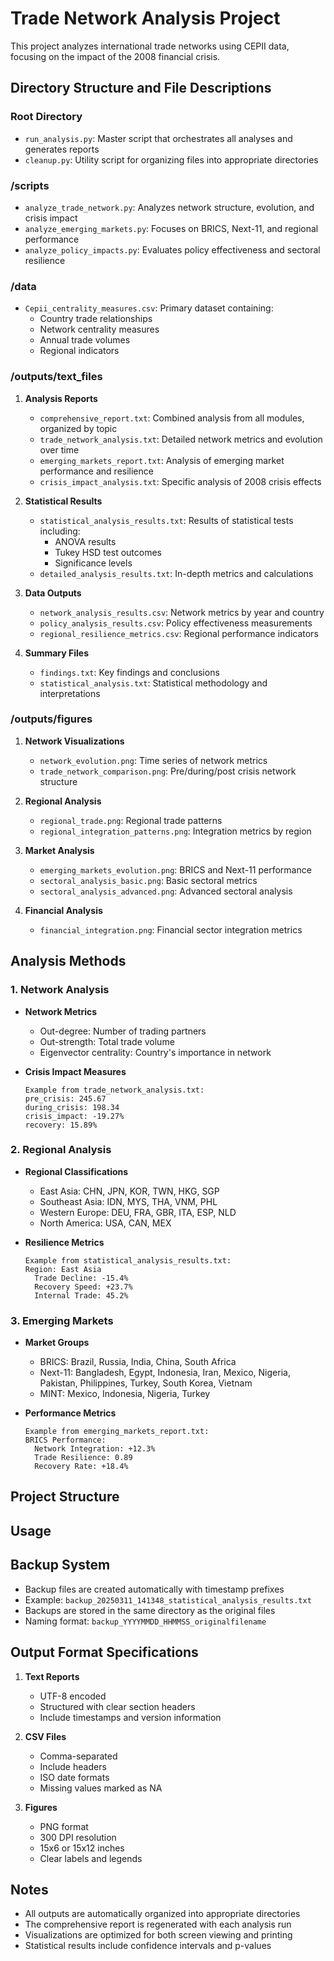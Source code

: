 # Trade Network Analysis Project

This project analyzes international trade networks using CEPII data, focusing on the impact of the 2008 financial crisis.

## Directory Structure and File Descriptions

### Root Directory
- `run_analysis.py`: Master script that orchestrates all analyses and generates reports
- `cleanup.py`: Utility script for organizing files into appropriate directories

### /scripts
- `analyze_trade_network.py`: Analyzes network structure, evolution, and crisis impact
- `analyze_emerging_markets.py`: Focuses on BRICS, Next-11, and regional performance
- `analyze_policy_impacts.py`: Evaluates policy effectiveness and sectoral resilience

### /data
- `Cepii_centrality_measures.csv`: Primary dataset containing:
  - Country trade relationships
  - Network centrality measures
  - Annual trade volumes
  - Regional indicators

### /outputs/text_files
1. **Analysis Reports**
   - `comprehensive_report.txt`: Combined analysis from all modules, organized by topic
   - `trade_network_analysis.txt`: Detailed network metrics and evolution over time
   - `emerging_markets_report.txt`: Analysis of emerging market performance and resilience
   - `crisis_impact_analysis.txt`: Specific analysis of 2008 crisis effects

2. **Statistical Results**
   - `statistical_analysis_results.txt`: Results of statistical tests including:
     - ANOVA results
     - Tukey HSD test outcomes
     - Significance levels
   - `detailed_analysis_results.txt`: In-depth metrics and calculations

3. **Data Outputs**
   - `network_analysis_results.csv`: Network metrics by year and country
   - `policy_analysis_results.csv`: Policy effectiveness measurements
   - `regional_resilience_metrics.csv`: Regional performance indicators

4. **Summary Files**
   - `findings.txt`: Key findings and conclusions
   - `statistical_analysis.txt`: Statistical methodology and interpretations

### /outputs/figures
1. **Network Visualizations**
   - `network_evolution.png`: Time series of network metrics
   - `trade_network_comparison.png`: Pre/during/post crisis network structure

2. **Regional Analysis**
   - `regional_trade.png`: Regional trade patterns
   - `regional_integration_patterns.png`: Integration metrics by region

3. **Market Analysis**
   - `emerging_markets_evolution.png`: BRICS and Next-11 performance
   - `sectoral_analysis_basic.png`: Basic sectoral metrics
   - `sectoral_analysis_advanced.png`: Advanced sectoral analysis

4. **Financial Analysis**
   - `financial_integration.png`: Financial sector integration metrics

## Analysis Methods

### 1. Network Analysis
- **Network Metrics**
  - Out-degree: Number of trading partners
  - Out-strength: Total trade volume
  - Eigenvector centrality: Country's importance in network
  
- **Crisis Impact Measures**
  ```
  Example from trade_network_analysis.txt:
  pre_crisis: 245.67
  during_crisis: 198.34
  crisis_impact: -19.27%
  recovery: 15.89%
  ```

### 2. Regional Analysis
- **Regional Classifications**
  - East Asia: CHN, JPN, KOR, TWN, HKG, SGP
  - Southeast Asia: IDN, MYS, THA, VNM, PHL
  - Western Europe: DEU, FRA, GBR, ITA, ESP, NLD
  - North America: USA, CAN, MEX

- **Resilience Metrics**
  ```
  Example from statistical_analysis_results.txt:
  Region: East Asia
    Trade Decline: -15.4%
    Recovery Speed: +23.7%
    Internal Trade: 45.2%
  ```

### 3. Emerging Markets
- **Market Groups**
  - BRICS: Brazil, Russia, India, China, South Africa
  - Next-11: Bangladesh, Egypt, Indonesia, Iran, Mexico, Nigeria, Pakistan, Philippines, Turkey, South Korea, Vietnam
  - MINT: Mexico, Indonesia, Nigeria, Turkey

- **Performance Metrics**
  ```
  Example from emerging_markets_report.txt:
  BRICS Performance:
    Network Integration: +12.3%
    Trade Resilience: 0.89
    Recovery Rate: +18.4%
  ```

## Project Structure 

## Usage

## Backup System
- Backup files are created automatically with timestamp prefixes
- Example: `backup_20250311_141348_statistical_analysis_results.txt`
- Backups are stored in the same directory as the original files
- Naming format: `backup_YYYYMMDD_HHMMSS_originalfilename`

## Output Format Specifications
1. **Text Reports**
   - UTF-8 encoded
   - Structured with clear section headers
   - Include timestamps and version information

2. **CSV Files**
   - Comma-separated
   - Include headers
   - ISO date formats
   - Missing values marked as NA

3. **Figures**
   - PNG format
   - 300 DPI resolution
   - 15x6 or 15x12 inches
   - Clear labels and legends

## Notes
- All outputs are automatically organized into appropriate directories
- The comprehensive report is regenerated with each analysis run
- Visualizations are optimized for both screen viewing and printing
- Statistical results include confidence intervals and p-values 